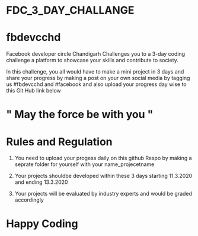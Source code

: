 # FDC_3_DAY_CHALLANGE 
# fbdevcchd
Facebook developer circle Chandigarh Challenges you to a 3-day coding challenge a platform to showcase your skills and contribute to society. 

In this challenge, you all would have to make a mini project in 3 days and share your progress by making a post on your own social media by tagging us #fbdevcchd and #facebook and also upload your progress day wise to this Git Hub link below

#                                         " May the force be with you "
# Rules and Regulation  

1) You need to upload your progess daily on this github Respo by making a seprate folder for yourself with your name_projecetname 

2) Your projects shouldbe developed within these 3 days starting 11.3.2020 and ending 13.3.2020 

3) Your projects will be evaluated by industry experts and would be graded accordingly 

# Happy Coding 

